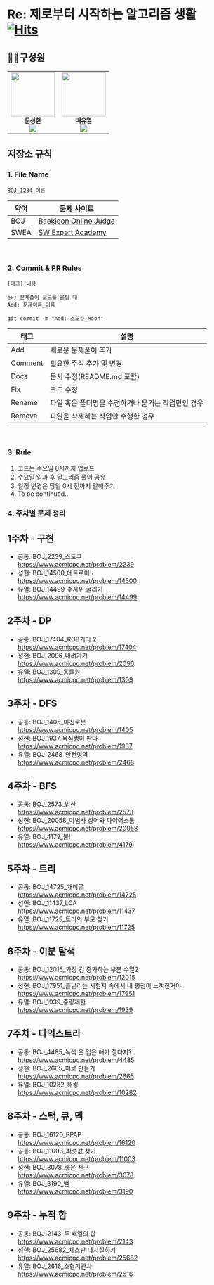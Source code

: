 # Re: 제로부터 시작하는 알고리즘 생활  [![Hits](https://hits.seeyoufarm.com/api/count/incr/badge.svg?url=https%3A%2F%2Fhttps%2F%2Fgithub.com%2Fyuyeoul%2FRZA&count_bg=%236A4DE5&title_bg=%23555555&icon=&icon_color=%23E7E7E7&title=Hits&edge_flat=false)](https://hits.seeyoufarm.com)



## 🧑‍💻구성원
<table align="center">
  <tr>
    <td align="center">
        <a href="https://github.com/seonghyeon-m">
            <img src="https://avatars.githubusercontent.com/u/139305010?v=4" width="100px;" alt=""/>
            <br />
            <sub>
                <b>문성현</b>
            </sub><br/><img src="http://mazassumnida.wtf/api/mini/generate_badge?boj=seonghyeon_moon" widt="100px">
        </a>
        <br />
    </td>
    <td align="center">
        <a href="https://github.com/yuyeoul">
            <img src="https://avatars.githubusercontent.com/u/93958447?v=4" width="100px;" alt=""/>
            <br />
            <sub>
                <b>배유열</b>
            </sub><br/><img src="http://mazassumnida.wtf/api/mini/generate_badge?boj=yyungyn" widt="100px">
        </a>
        <br />
    </td>
  </tr>
</table>





## 저장소 규칙



### 1. File Name
```
BOJ_1234_이름
```

| 약어 | 문제 사이트                                      |
| ---- | ------------------------------------------------ |
| BOJ  | [Baekjoon Online Judge](https://www.acmicpc.net) |
| SWEA | [SW Expert Academy](https://swexpertacademy.com) |

<br/>


### 2. Commit & PR Rules
```
[태그] 내용

ex) 문제풀이 코드를 올릴 때
Add: 문제이름_이름

git commit -m "Add: 스도쿠_Moon"
```


| 태그 |	설명 |
|----------|--------------|
| Add |	새로운 문제풀이 추가 |
| Comment | 필요한 주석 추가 및 변경 |
| Docs | 문서 수정(README.md 포함) |
| Fix | 코드 수정 |
| Rename | 파일 혹은 폴더명을 수정하거나 옮기는 작업만인 경우 |
| Remove | 파일을 삭제하는 작업만 수행한 경우 |
<br/>



### 3. Rule

<ol>
<li> 코드는 수요일 0시까지 업로드 </li>
<li> 수요일 일과 후 알고리즘 풀이 공유 </li>
<li> 일정 변경은 당일 0시 전까지 말해주기 </li>
<li> To be continued... </li>
</ol>

### 4. 주차별 문제 정리
## 1주차 - 구현<br>
- 공통: BOJ_2239_스도쿠<br>
https://www.acmicpc.net/problem/2239
- 성현: BOJ_14500_테트로미노<br>
https://www.acmicpc.net/problem/14500
- 유열: BOJ_14499_주사위 굴리기<br>
https://www.acmicpc.net/problem/14499
## 2주차 - DP<br>
- 공통: BOJ_17404_RGB거리 2<br>
https://www.acmicpc.net/problem/17404
- 성현: BOJ_2096_내려가기<br>
https://www.acmicpc.net/problem/2096
- 유열: BOJ_1309_동물원<br>
https://www.acmicpc.net/problem/1309
## 3주차 - DFS<br>
- 공통: BOJ_1405_미친로봇<br>
https://www.acmicpc.net/problem/1405
- 성현: BOJ_1937_욕심쟁이 판다<br>
https://www.acmicpc.net/problem/1937
- 유열: BOJ_2468_안전영역<br>
https://www.acmicpc.net/problem/2468
## 4주차 - BFS<br>
- 공통: BOJ_2573_빙산<br>
https://www.acmicpc.net/problem/2573
- 성현: BOJ_20058_마법사 상어와 파이어스톰<br>
https://www.acmicpc.net/problem/20058
- 유열: BOJ_4179_불!<br>
https://www.acmicpc.net/problem/4179

## 5주차 - 트리<br>
- 공통: BOJ_14725_개미굴<br>
https://www.acmicpc.net/problem/14725
- 성현: BOJ_11437_LCA<br>
https://www.acmicpc.net/problem/11437
- 유열: BOJ_11725_트리의 부모 찾기<br>
https://www.acmicpc.net/problem/11725

## 6주차 - 이분 탐색<br>
- 공통: BOJ_12015_가장 긴 증가하는 부분 수열2<br>
https://www.acmicpc.net/problem/12015
- 성현: BOJ_17951_흩날리는 시험지 속에서 내 평점이 느껴진거야<br>
https://www.acmicpc.net/problem/17951
- 유열: BOJ_1939_중량제한<br>
https://www.acmicpc.net/problem/1939

## 7주차 - 다익스트라<br>
- 공통: BOJ_4485_녹색 옷 입은 애가 젤다지?<br>
https://www.acmicpc.net/problem/4485
- 성현: BOJ_2665_미로 만들기<br>
https://www.acmicpc.net/problem/2665
- 유열: BOJ_10282_해킹<br>
https://www.acmicpc.net/problem/10282

## 8주차 - 스택, 큐, 덱<br>
- 공통: BOJ_16120_PPAP<br>
https://www.acmicpc.net/problem/16120
- 공통: BOJ_11003_최솟값 찾기<br>
https://www.acmicpc.net/problem/11003
- 성현: BOJ_3078_좋은 친구<br>
https://www.acmicpc.net/problem/3078
- 유열: BOJ_3190_뱀<br>
https://www.acmicpc.net/problem/3190


## 9주차 - 누적 합<br>
- 공통: BOJ_2143_두 배열의 합<br>
https://www.acmicpc.net/problem/2143
- 성현: BOJ_25682_체스판 다시칠하기<br>
https://www.acmicpc.net/problem/25682
- 유열: BOJ_2616_소형기관차<br>
https://www.acmicpc.net/problem/2616